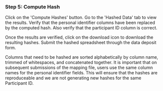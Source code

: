 ### Step 5: Compute Hash
Click on the 'Compute Hashes' button.  Go to the 'Hashed Data' tab to view the results.  Verify that the personal identifier columns have been replaced by the computed hash.  Also verify that the participant ID column is correct.

Once the results are verified, click on the download icon to download the resulting hashes.  Submit the hashed spreadsheet through the data deposit form.

Columns that need to be hashed are sorted alphabetically by column name, trimmed of whitespaces, and concatenated together.  It is important that on subsequent submissions of the mapping file, users use the same column names for the personal identifier fields. This will ensure that the hashes are reproduceable and we are not generating new hashes for the same Participant ID.